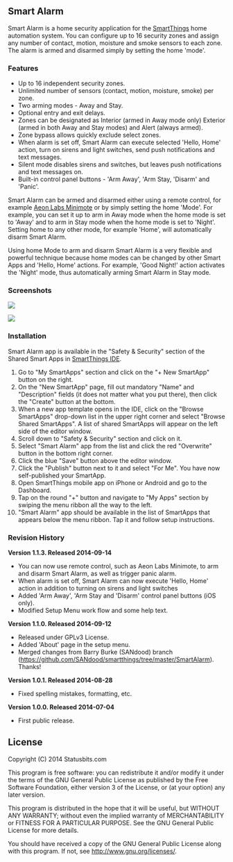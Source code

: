 ## Smart Alarm

Smart Alarm is a home security application for the
[SmartThings](http://fbuy.me/bb9pe) home automation system. You can configure
up to 16 security zones and assign any number of contact, motion, moisture and
smoke sensors to each zone. The alarm is armed and disarmed simply by setting
the home 'mode'.


### Features

* Up to 16 independent security zones.
* Unlimited number of sensors (contact, motion, moisture, smoke) per zone.
* Two arming modes - Away and Stay.
* Optional entry and exit delays.
* Zones can be designated as Interior (armed in Away mode only) Exterior
(armed in both Away and Stay modes) and Alert (always armed).
* Zone bypass allows quickly exclude select zones.
* When alarm is set off, Smart Alarm can execute selected 'Hello, Home'
action, turn on sirens and light switches, send push notifications and text
messages.
* Silent mode disables sirens and switches, but leaves push notifications and
text messages on.
* Built-in control panel buttons - 'Arm Away', 'Arm Stay, 'Disarm' and
'Panic'.

Smart Alarm can be armed and disarmed either using a remote control, for
example [Aeon Labs Minimote](http://www.amazon.com/Aeon-Labs-DSA03202-v1-Minimote/dp/B00KU7ERAW)
or by simply setting the home 'Mode'. For example, you can set it up to arm in
Away mode when the home mode is set to 'Away' and to arm in Stay mode when the
home mode is set to 'Night'. Setting home to any other mode, for example
'Home', will automatically disarm Smart Alarm.

Using home Mode to arm and disarm Smart Alarm is a very flexible and powerful
technique because home modes can be changed by other Smart Apps and 'Hello,
Home' actions. For example, 'Good Night!' action activates the 'Night' mode,
thus automatically arming Smart Alarm in Stay mode.


### Screenshots

![](https://sites.google.com/site/statusbits/pictures/SmartAlarm1.jpg)

![](https://sites.google.com/site/statusbits/pictures/SmartAlarm2.jpg)


### Installation

Smart Alarm app is available in the "Safety & Security" section of the Shared
Smart Apps in [SmartThings IDE](https://graph.api.smartthings.com).

1. Go to "My SmartApps" section and click on the "+ New SmartApp" button on the
right.
2. On the "New SmartApp" page, fill out mandatory "Name" and "Description"
fields (it does not matter what you put there), then click the "Create" button
at the bottom.
3. When a new app template opens in the IDE, click on the "Browse SmartApps"
drop-down list in the upper right corner and select "Browse Shared SmartApps".
A list of shared SmartApps will appear on the left side of the editor window.
4. Scroll down to "Safety & Security" section and click on it.
5. Select "Smart Alarm" app from the list and click the red "Overwrite" button
in the bottom right corner.
6. Click the blue "Save" button above the editor window.
7. Click the "Publish" button next to it and select "For Me". You have now
self-published your SmartApp.
8. Open SmartThings mobile app on iPhone or Android and go to the Dashboard.
9. Tap on the round "+" button and navigate to "My Apps" section by swiping
the menu ribbon all the way to the left.
10. "Smart Alarm" app should be available in the list of SmartApps that
appears below the menu ribbon. Tap it and follow setup instructions.


### Revision History

**Version 1.1.3. Released 2014-09-14**
* You can now use remote control, such as Aeon Labs Minimote, to arm and
disarm Smart Alarm, as well as trigger panic alarm. 
* When alarm is set off, Smart Alarm can now execute 'Hello, Home' action in
addition to turning on sirens and light switches
* Added 'Arm Away', 'Arm Stay and 'Disarm' control panel buttons (iOS only).
* Modified Setup Menu work flow and some help text.

**Version 1.1.0. Released 2014-09-12**
* Released under GPLv3 License.
* Added 'About' page in the setup menu.
* Merged changes from Barry Burke (SANdood) branch
(https://github.com/SANdood/smartthings/tree/master/SmartAlarm). Thanks!

**Version 1.0.1. Released 2014-08-28**
* Fixed spelling mistakes, formatting, etc.

**Version 1.0.0. Released 2014-07-04**
* First public release.


License
-------

Copyright (C) 2014 Statusbits.com

This program is free software: you can redistribute it and/or modify it
under the terms of the GNU General Public License as published by the Free
Software Foundation, either version 3 of the License, or (at your option)
any later version.

This program is distributed in the hope that it will be useful, but
WITHOUT ANY WARRANTY; without even the implied warranty of MERCHANTABILITY
or FITNESS FOR A PARTICULAR PURPOSE.  See the GNU General Public License
for more details.

You should have received a copy of the GNU General Public License along
with this program.  If not, see <http://www.gnu.org/licenses/>.
